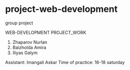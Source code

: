   # project-web-development
  group project 

  WEB-DEVELOPMENT PROJECT_WORK

1) Zhaparov Nurlan
2) Baizholda Amira
3) Iliyas Galym

Assistant: Imangali Askar
Time of practice: 16-18 saturday
